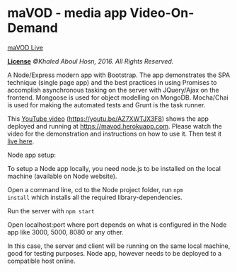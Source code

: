 # maVOD - media app Video-On-Demand 
[maVOD Live](https://mavod.herokuapp.com)

<b>[License](./LICENSE.md)</b> <i>©Khaled Aboul Hosn, 2016. All Rights Reserved.</i>

A Node/Express modern app with Bootstrap. The app demonstrates the SPA technique (single page app) and the best practices in using Promises to accomplish asynchronous tasking on the server with JQuery/Ajax on the frontend. Mongoose is used for object modelling on MongoDB. Mocha/Chai is used for making the automated tests and Grunt is the task runner. 

This [YouTube video](https://youtu.be/AZ7XWTJX3F8) (https://youtu.be/AZ7XWTJX3F8) shows the app deployed and running at https://mavod.herokuapp.com. Please watch the video for the demonstration and instructions on how to use it. Then test it [live here](https://mavod.herokuapp.com).

Node app setup:

To setup a Node app locally, you need node.js to be installed on the local machine (available on Node website).

Open a command line, cd to the Node project folder, run <code>npm install</code> which installs all the required library-dependencies.

Run the server with <code>npm start</code>

Open localhost:port where port depends on what is configured in the Node app like 3000, 5000, 8080 or any other.

In this case, the server and client will be running on the same local machine, good for testing purposes. Node app, however needs to be deployed to a compatible host online.

 


